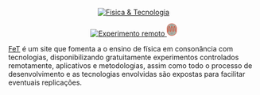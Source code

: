 <p align="center">
  <a href="https://sites.google.com/view/fisetec/" target="_blank" >
    <img alt="Fisica & Tecnologia" src="https://drive.google.com/open?id=1PiS3h-Aihyb_WnZeNwc_blug9RyWRW6f" width="400" />
  </a>
</p>
<p align="center">
    <a href="https://sites.google.com/view/fisetec/material/experimenta%C3%A7%C3%A3o-remota/experimentos?authuser=0" target="_blank">
        <img alt="Experimento remoto" src="https://drive.google.com/open?id=1SEVZQDdz47GjpAB0EJDI86sRkLLPOHGA"  width="400">
    </a>
    <a href="https://play.google.com/store/apps/details?id=com.IzacPhysics.LDR" target="_blank">
        <img alt="APP" src="https://github.com/IMSFisica/LDRvsLuz/blob/master/public/img/LDR3.png"  width="20">
    </a>
</p>

[FeT](https://sites.google.com/view/fisetec/) é um site que fomenta a o ensino de 
física em consonância com tecnologias, disponibilizando gratuitamente experimentos
controlados remotamente, aplicativos e metodologias, assim como todo o processo de
desenvolvimento e as tecnologias envolvidas são expostas para facilitar eventuais 
replicações.
